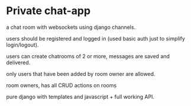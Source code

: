 # Private chat-app
a chat room with websockets using django channels.

users should be registered and logged in (used basic auth just to simplify login/logout).

users can create chatrooms of 2 or more, messages are saved and delivered.

only users that have been added by room owner are allowed. 

room owners, has all CRUD actions on rooms

pure django with templates and javascript + full working API.
